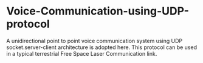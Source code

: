 # Voice-Communication-using-UDP-protocol
A unidirectional point to point voice communication system using UDP socket.server-client architecture is adopted here.
This protocol can be used in a typical terrestrial Free Space Laser Communication link.
